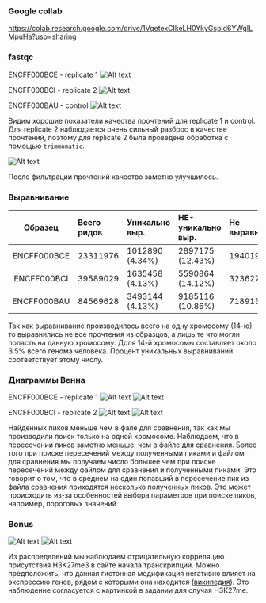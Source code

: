 ### Google collab


https://colab.research.google.com/drive/1VqetexCIkeLH0YkyGspld6YWgILMpuHa?usp=sharing

### fastqc

ENCFF000BCE - replicate 1
![Alt text](/imgs/BCE.png?raw=true "Optional Title")

ENCFF000BCI - replicate 2
![Alt text](/imgs/BCI.png?raw=true "Optional Title")

ENCFF000BAU - control
![Alt text](/imgs/BAU.png?raw=true "Optional Title")

Видим хорошие показатели качества прочтений для replicate 1 и control. Для
replicate 2 наблюдается очень сильный разброс в качестве прочтений, поэтому для
replicate 2 была проведена обработка с помощью `trimmomatic`.

![Alt text](/imgs/BCI_filtered.png?raw=true "Optional Title")

После фильтрации прочтений качество заметно улучшилось.

### Выравнивание

|  Образец    | Всего ридов | Уникально выр.  | НЕ-уникально выр. | Не выравнилось |
|:-----------:|:------------|:----------------|:------------------|:-------------- |
| ENCFF000BCE | 23311976    | 1012890 (4.34%) | 2897175 (12.43%)  | 19401911       |
| ENCFF000BCI | 39589029    | 1635458 (4.13%) | 5590864 (14.12%)  | 32362707       |
| ENCFF000BAU | 84569628    | 3493144 (4.13%) | 9185116 (10.86%)  | 71891368       |

Так как выравнивание производилось всего на одну хромосому (14-ю), то выравнились не все прочтения
из образцов, а лишь те что могли попасть на данную хромосому. Доля 14-й хромосомы составляет около 3.5% всего генома человека. Процент уникальных выравниваний соответствует этому числу.  

### Диаграммы Венна

ENCFF000BCE - replicate 1
![Alt text](/imgs/BCE_.png?raw=true "Optional Title")
![Alt text](/imgs/_BCE.png?raw=true "Optional Title")

ENCFF000BCI - replicate 2
![Alt text](/imgs/BCI_.png?raw=true "Optional Title")
![Alt text](/imgs/_BCI.png?raw=true "Optional Title")

Найденных пиков меньше чем в фале для сравнения, так как мы производили поиск только на одной хромосоме.
Наблюдаем, что в пересечении пиков заметно меньше, чем в файле для сравнения.
Более того при поиске пересечений между полученными пиками и файлом для сравнения
мы получаем число большее чем при поиске пересечений между файлом для сравнения и полученными пиками.
Это говорит о том, что в среднем на один попавший в пересечение пик из файла сравнения приходятся несколько полученных пиков. Это может происходить из-за особенностей выбора параметров при поиске пиков, например, пороговых значений.

### Bonus
![Alt text](/imgs/result_1.png?raw=true "Optional Title")
![Alt text](/imgs/result_2.png?raw=true "Optional Title")

Из распределений мы наблюдаем отрицательную корреляцию присутствия H3K27me3 в сайте начала транскрипции. Можно предположить, что данная гистонная модификация негативно влияет на экспрессию генов, рядом с которыми она находится ([википедия](https://en.wikipedia.org/wiki/H3K27me3 "Необязательная подсказка")). Это наблюдение согласуется с картинкой в задании для случая H3K27me.

